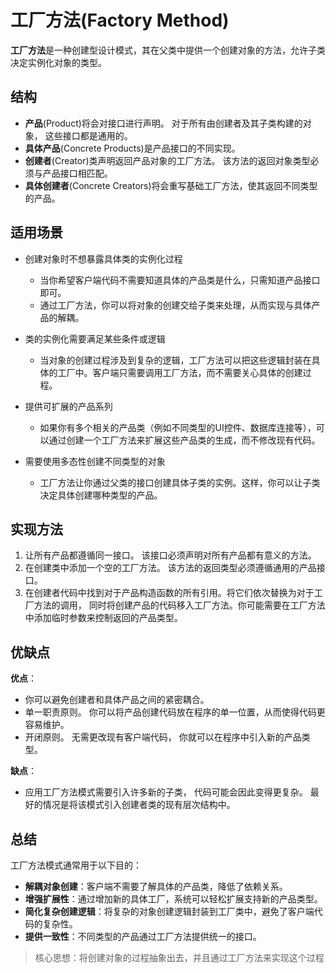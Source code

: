 # 工厂方法(Factory Method)

**工厂方法**是一种创建型设计模式，其在父类中提供一个创建对象的方法，允许子类决定实例化对象的类型。

## 结构

- **产品**(Product)将会对接口进行声明。 对于所有由创建者及其子类构建的对象， 这些接口都是通用的。
- **具体产品**(Concrete Products)是产品接口的不同实现。
- **创建者**(Creator)类声明返回产品对象的工厂方法。 该方法的返回对象类型必须与产品接口相匹配。
- **具体创建者**(Concrete Creators)将会重写基础工厂方法，使其返回不同类型的产品。

## 适用场景

- 创建对象时不想暴露具体类的实例化过程
  - 当你希望客户端代码不需要知道具体的产品类是什么，只需知道产品接口即可。
  - 通过工厂方法，你可以将对象的创建交给子类来处理，从而实现与具体产品的解耦。

- 类的实例化需要满足某些条件或逻辑
  - 当对象的创建过程涉及到复杂的逻辑，工厂方法可以把这些逻辑封装在具体的工厂中。客户端只需要调用工厂方法，而不需要关心具体的创建过程。

- 提供可扩展的产品系列
  - 如果你有多个相关的产品类（例如不同类型的UI控件、数据库连接等），可以通过创建一个工厂方法来扩展这些产品类的生成，而不修改现有代码。

- 需要使用多态性创建不同类型的对象
  - 工厂方法让你通过父类的接口创建具体子类的实例。这样，你可以让子类决定具体创建哪种类型的产品。

## 实现方法

1. 让所有产品都遵循同一接口。 该接口必须声明对所有产品都有意义的方法。
2. 在创建类中添加一个空的工厂方法。 该方法的返回类型必须遵循通用的产品接口。
3. 在创建者代码中找到对于产品构造函数的所有引用。将它们依次替换为对于工厂方法的调用， 同时将创建产品的代码移入工厂方法。你可能需要在工厂方法中添加临时参数来控制返回的产品类型。

## 优缺点

**优点**：

- 你可以避免创建者和具体产品之间的紧密耦合。
- 单一职责原则。 你可以将产品创建代码放在程序的单一位置，从而使得代码更容易维护。
- 开闭原则。 无需更改现有客户端代码， 你就可以在程序中引入新的产品类型。

**缺点**：

- 应用工厂方法模式需要引入许多新的子类， 代码可能会因此变得更复杂。 最好的情况是将该模式引入创建者类的现有层次结构中。

## 总结

工厂方法模式通常用于以下目的：

- **解耦对象创建**：客户端不需要了解具体的产品类，降低了依赖关系。
- **增强扩展性**：通过增加新的具体工厂，系统可以轻松扩展支持新的产品类型。
- **简化复杂创建逻辑**：将复杂的对象创建逻辑封装到工厂类中，避免了客户端代码的复杂性。
- **提供一致性**：不同类型的产品通过工厂方法提供统一的接口。

> 核心思想：将创建对象的过程抽象出去，并且通过工厂方法来实现这个过程
